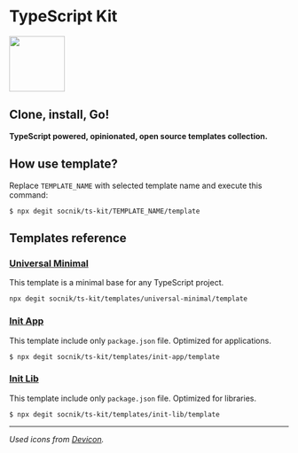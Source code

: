 # TypeScript Kit

<img src="https://cdn.jsdelivr.net/gh/devicons/devicon@latest/icons/typescript/typescript-original.svg" 
  width="100px"
  height="100px"
/>

## **Clone, install, Go!**

**TypeScript powered, opinionated, open source templates collection.**

## How use template?

Replace `TEMPLATE_NAME` with selected template name and execute this command:

```shell
$ npx degit socnik/ts-kit/TEMPLATE_NAME/template
```

## Templates reference

### [Universal Minimal](https://github.com/socnik/ts-kit/tree/main/templates/universal-minimal)

This template is a minimal base for any TypeScript project.

```shell
npx degit socnik/ts-kit/templates/universal-minimal/template
```

### [Init App](https://github.com/socnik/ts-kit/tree/main/templates/init-app)

This template include only `package.json` file. Optimized for applications.

```shell
$ npx degit socnik/ts-kit/templates/init-app/template
```

### [Init Lib](https://github.com/socnik/ts-kit/tree/main/templates/init-lib)

This template include only `package.json` file. Optimized for libraries.

```shell
$ npx degit socnik/ts-kit/templates/init-lib/template
```

---

_Used icons from [Devicon](https://github.com/devicons/devicon/)._
